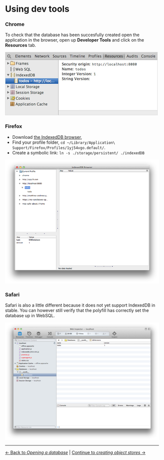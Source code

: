 # Using dev tools

### Chrome

To check that the database has been succesfully created open the application in the browser, open up **Developer Tools** and click on the **Resources** tab.

![Screenshot of the IndexedDB in Chrome Dev Tools](./chrome.jpg)

### Firefox

- Download [the IndexedDB browser](https://addons.mozilla.org/en-us/firefox/addon/indexeddb-browser/),
- Find your profile folder, `cd ~/Library/Application\ Support/Firefox/Profiles/1yj54vgo.default/`.
- Create a symbolic link: `ln -s ./storage/persistent/ ./indexedDB`

![Firefox IndexedDB Dev Tools](./firefox.png)

### Safari

Safari is also a little different because it does not yet support IndexedDB in stable.  You can however still verify that the polyfill has correctly set the database up in WebSQL.

![Safari IndexedDB Dev Tools](./safari.png)

---

[← Back to *Opening a database*](../02-opening-a-database) | [Continue to *creating object stores* →](../04-creating-object-stores)

